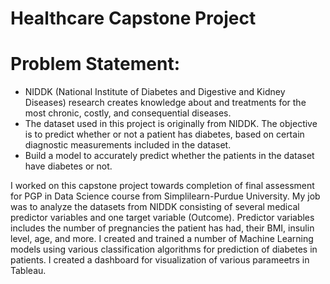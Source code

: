 # Healthcare Capstone Project

# Problem Statement:
- NIDDK (National Institute of Diabetes and Digestive and Kidney Diseases) research creates knowledge about and treatments for the most chronic, costly, and consequential diseases.
- The dataset used in this project is originally from NIDDK. The objective is to predict whether or not a patient has diabetes, based on certain diagnostic measurements included in the dataset.
- Build a model to accurately predict whether the patients in the dataset have diabetes or not.

I worked on this capstone project towards completion of final assessment for PGP in Data Science course from Simplilearn-Purdue University. My job was to analyze the datasets from NIDDK consisting of several medical predictor variables and one target variable (Outcome). Predictor variables includes the number of pregnancies the patient has had, their BMI, insulin level, age, and more. I created and trained a number of Machine Learning models using various classification algorithms for prediction of diabetes in patients. I created a dashboard for visualization of various parameetrs in Tableau. 
